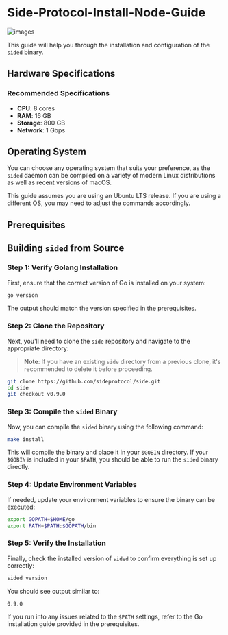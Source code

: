 # Side-Protocol-Install-Node-Guide

![images](https://github.com/user-attachments/assets/bace43eb-f564-4318-9a40-8583fa426568)


This guide will help you through the installation and configuration of the `sided` binary.

## Hardware Specifications
### Recommended Specifications

- **CPU**: 8 cores
- **RAM**: 16 GB
- **Storage**: 800 GB
- **Network**: 1 Gbps

## Operating System

You can choose any operating system that suits your preference, as the `sided` daemon can be compiled on a variety of modern Linux distributions as well as recent versions of macOS.

This guide assumes you are using an Ubuntu LTS release. If you are using a different OS, you may need to adjust the commands accordingly.

## Prerequisites

## Building `sided` from Source

### Step 1: Verify Golang Installation

First, ensure that the correct version of Go is installed on your system:

```bash
go version
```

The output should match the version specified in the prerequisites.

### Step 2: Clone the Repository

Next, you'll need to clone the `side` repository and navigate to the appropriate directory:

> **Note**: If you have an existing `side` directory from a previous clone, it's recommended to delete it before proceeding.

```bash
git clone https://github.com/sideprotocol/side.git
cd side
git checkout v0.9.0
```

### Step 3: Compile the `sided` Binary

Now, you can compile the `sided` binary using the following command:

```bash
make install
```

This will compile the binary and place it in your `$GOBIN` directory. If your `$GOBIN` is included in your `$PATH`, you should be able to run the `sided` binary directly.

### Step 4: Update Environment Variables

If needed, update your environment variables to ensure the binary can be executed:

```bash
export GOPATH=$HOME/go
export PATH=$PATH:$GOPATH/bin
```

### Step 5: Verify the Installation

Finally, check the installed version of `sided` to confirm everything is set up correctly:

```bash
sided version
```

You should see output similar to:

```
0.9.0
```

If you run into any issues related to the `$PATH` settings, refer to the Go installation guide provided in the prerequisites.

